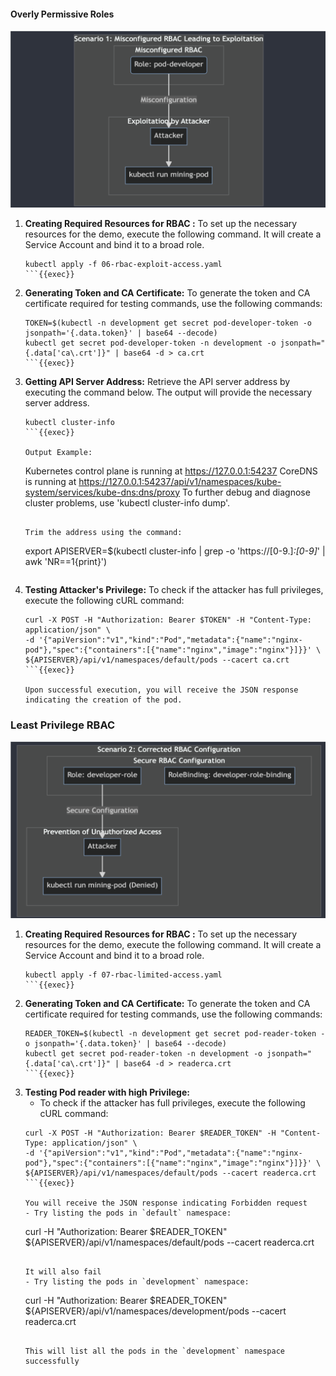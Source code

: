 #### Overly Permissive Roles

![NP](../assets/rbac1.png)

1. **Creating Required Resources for RBAC :**
   To set up the necessary resources for the demo, execute the following command. It will create a Service Account and bind it to a broad role.
    ```
    kubectl apply -f 06-rbac-exploit-access.yaml
    ```{{exec}}

2. **Generating Token and CA Certificate:**
   To generate the token and CA certificate required for testing commands, use the following commands:
    ```
    TOKEN=$(kubectl -n development get secret pod-developer-token -o jsonpath='{.data.token}' | base64 --decode)
    kubectl get secret pod-developer-token -n development -o jsonpath="{.data['ca\.crt']}" | base64 -d > ca.crt
    ```{{exec}}

3. **Getting API Server Address:**
   Retrieve the API server address by executing the command below. The output will provide the necessary server address.
    ```
    kubectl cluster-info
    ```{{exec}}

   Output Example:
    ```
    Kubernetes control plane is running at https://127.0.0.1:54237
    CoreDNS is running at https://127.0.0.1:54237/api/v1/namespaces/kube-system/services/kube-dns:dns/proxy
    To further debug and diagnose cluster problems, use 'kubectl cluster-info dump'.
    ```{{exec}}

   Trim the address using the command:
    ```
    export APISERVER=$(kubectl cluster-info | grep -o 'https://[0-9\.]*:[0-9]*' | awk 'NR==1{print}')
    ```{{exec}}

4. **Testing Attacker's Privilege:**
   To check if the attacker has full privileges, execute the following cURL command:
    ```
    curl -X POST -H "Authorization: Bearer $TOKEN" -H "Content-Type: application/json" \
    -d '{"apiVersion":"v1","kind":"Pod","metadata":{"name":"nginx-pod"},"spec":{"containers":[{"name":"nginx","image":"nginx"}]}}' \
    ${APISERVER}/api/v1/namespaces/default/pods --cacert ca.crt
    ```{{exec}}

   Upon successful execution, you will receive the JSON response indicating the creation of the pod.

### Least Privilege RBAC

![NP](../assets/rbac2.png)

1. **Creating Required Resources for RBAC :**
   To set up the necessary resources for the demo, execute the following command. It will create a Service Account and bind it to a broad role.
    ```
    kubectl apply -f 07-rbac-limited-access.yaml
    ```{{exec}}

2. **Generating Token and CA Certificate:**
   To generate the token and CA certificate required for testing commands, use the following commands:
    ```
    READER_TOKEN=$(kubectl -n development get secret pod-reader-token -o jsonpath='{.data.token}' | base64 --decode)
    kubectl get secret pod-reader-token -n development -o jsonpath="{.data['ca\.crt']}" | base64 -d > readerca.crt
    ```{{exec}}

3. **Testing Pod reader with high Privilege:**
   - To check if the attacker has full privileges, execute the following cURL command:
    ```
    curl -X POST -H "Authorization: Bearer $READER_TOKEN" -H "Content-Type: application/json" \
    -d '{"apiVersion":"v1","kind":"Pod","metadata":{"name":"nginx-pod"},"spec":{"containers":[{"name":"nginx","image":"nginx"}]}}' \
    ${APISERVER}/api/v1/namespaces/default/pods --cacert readerca.crt
    ```{{exec}}

   You will receive the JSON response indicating Forbidden request
   - Try listing the pods in `default` namespace:
   ```
   curl -H "Authorization: Bearer $READER_TOKEN" ${APISERVER}/api/v1/namespaces/default/pods --cacert readerca.crt
   ```{{exec}}

   It will also fail 
   - Try listing the pods in `development` namespace:
   ```
   curl -H "Authorization: Bearer $READER_TOKEN" ${APISERVER}/api/v1/namespaces/development/pods --cacert readerca.crt
   ```{{exec}}
   
   This will list all the pods in the `development` namespace successfully 
